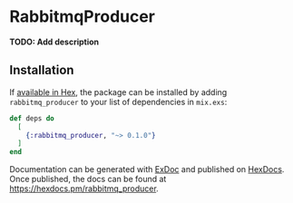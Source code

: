 # RabbitmqProducer

**TODO: Add description**

## Installation

If [available in Hex](https://hex.pm/docs/publish), the package can be installed
by adding `rabbitmq_producer` to your list of dependencies in `mix.exs`:

```elixir
def deps do
  [
    {:rabbitmq_producer, "~> 0.1.0"}
  ]
end
```

Documentation can be generated with [ExDoc](https://github.com/elixir-lang/ex_doc)
and published on [HexDocs](https://hexdocs.pm). Once published, the docs can
be found at <https://hexdocs.pm/rabbitmq_producer>.

